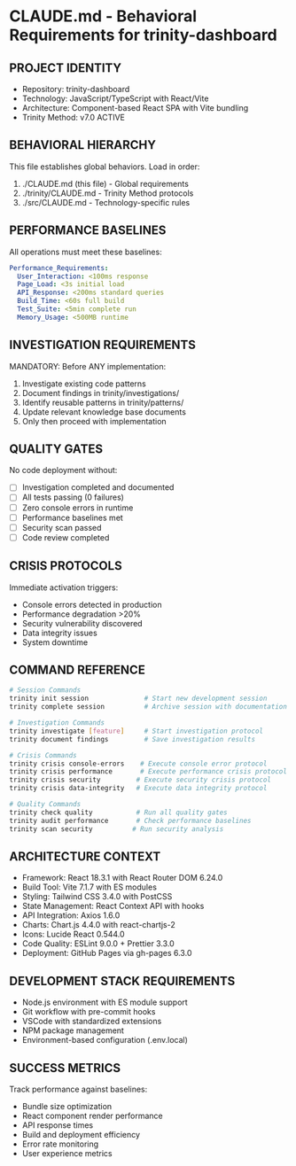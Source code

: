 # CLAUDE.md - Behavioral Requirements for trinity-dashboard

## PROJECT IDENTITY
- Repository: trinity-dashboard
- Technology: JavaScript/TypeScript with React/Vite
- Architecture: Component-based React SPA with Vite bundling
- Trinity Method: v7.0 ACTIVE

## BEHAVIORAL HIERARCHY
This file establishes global behaviors. Load in order:
1. ./CLAUDE.md (this file) - Global requirements
2. ./trinity/CLAUDE.md - Trinity Method protocols
3. ./src/CLAUDE.md - Technology-specific rules

## PERFORMANCE BASELINES
All operations must meet these baselines:
```yaml
Performance_Requirements:
  User_Interaction: <100ms response
  Page_Load: <3s initial load
  API_Response: <200ms standard queries
  Build_Time: <60s full build
  Test_Suite: <5min complete run
  Memory_Usage: <500MB runtime
```

## INVESTIGATION REQUIREMENTS
MANDATORY: Before ANY implementation:
1. Investigate existing code patterns
2. Document findings in trinity/investigations/
3. Identify reusable patterns in trinity/patterns/
4. Update relevant knowledge base documents
5. Only then proceed with implementation

## QUALITY GATES
No code deployment without:
- [ ] Investigation completed and documented
- [ ] All tests passing (0 failures)
- [ ] Zero console errors in runtime
- [ ] Performance baselines met
- [ ] Security scan passed
- [ ] Code review completed

## CRISIS PROTOCOLS
Immediate activation triggers:
- Console errors detected in production
- Performance degradation >20%
- Security vulnerability discovered
- Data integrity issues
- System downtime

## COMMAND REFERENCE
```bash
# Session Commands
trinity init session              # Start new development session
trinity complete session          # Archive session with documentation

# Investigation Commands
trinity investigate [feature]     # Start investigation protocol
trinity document findings         # Save investigation results

# Crisis Commands
trinity crisis console-errors    # Execute console error protocol
trinity crisis performance       # Execute performance crisis protocol
trinity crisis security         # Execute security crisis protocol
trinity crisis data-integrity   # Execute data integrity protocol

# Quality Commands
trinity check quality           # Run all quality gates
trinity audit performance       # Check performance baselines
trinity scan security          # Run security analysis
```

## ARCHITECTURE CONTEXT
- Framework: React 18.3.1 with React Router DOM 6.24.0
- Build Tool: Vite 7.1.7 with ES modules
- Styling: Tailwind CSS 3.4.0 with PostCSS
- State Management: React Context API with hooks
- API Integration: Axios 1.6.0
- Charts: Chart.js 4.4.0 with react-chartjs-2
- Icons: Lucide React 0.544.0
- Code Quality: ESLint 9.0.0 + Prettier 3.3.0
- Deployment: GitHub Pages via gh-pages 6.3.0

## DEVELOPMENT STACK REQUIREMENTS
- Node.js environment with ES module support
- Git workflow with pre-commit hooks
- VSCode with standardized extensions
- NPM package management
- Environment-based configuration (.env.local)

## SUCCESS METRICS
Track performance against baselines:
- Bundle size optimization
- React component render performance
- API response times
- Build and deployment efficiency
- Error rate monitoring
- User experience metrics